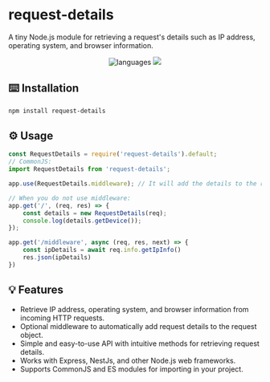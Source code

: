
# request-details
A tiny Node.js module for retrieving a request's details such as IP address, operating system, and browser information.


<p align="center">
    <img src="https://img.shields.io/github/languages/top/sajjadmrx/request-details" alt="languages" >
    <img src="https://img.shields.io/github/stars/sajjadmrx/request-details">
</p>


## ⌨️ Installation

```bash
npm install request-details
```

## ⚙️ Usage

```js
const RequestDetails = require('request-details').default;
// CommonJS:
import RequestDetails from 'request-details';

app.use(RequestDetails.middleware); // It will add the details to the request object (optional)

// When you do not use middleware:
app.get('/', (req, res) => {
    const details = new RequestDetails(req);
    console.log(details.getDevice());
});

app.get('/middleware', async (req, res, next) => {
    const ipDetails = await req.info.getIpInfo()
    res.json(ipDetails)
})
```

## 💡 Features

* Retrieve IP address, operating system, and browser information from incoming HTTP requests.
* Optional middleware to automatically add request details to the request object.
* Simple and easy-to-use API with intuitive methods for retrieving request details.
* Works with Express, NestJs, and other Node.js web frameworks.
* Supports CommonJS and ES modules for importing in your project.


